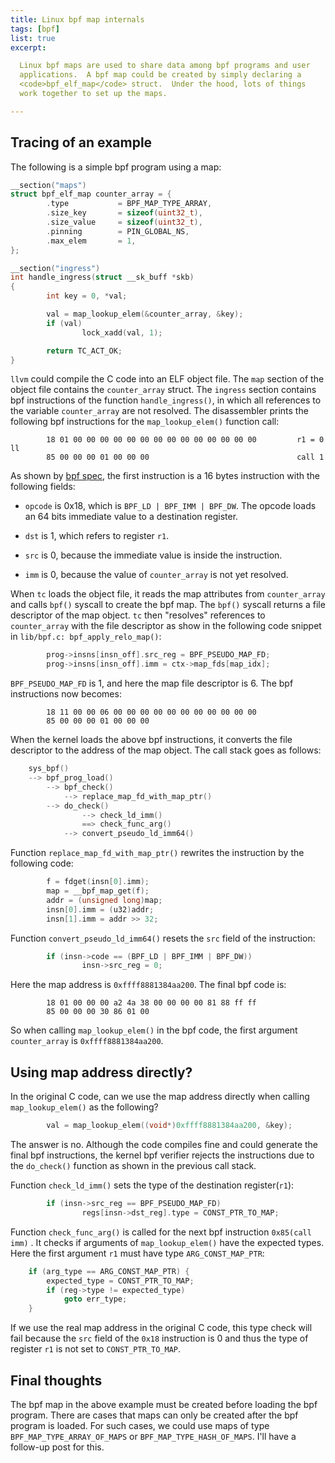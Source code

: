```yaml
---
title: Linux bpf map internals
tags: [bpf]
list: true
excerpt:

  Linux bpf maps are used to share data among bpf programs and user
  applications.  A bpf map could be created by simply declaring a
  <code>bpf_elf_map</code> struct.  Under the hood, lots of things
  work together to set up the maps.

---
```


## Tracing of an example

The following is a simple bpf program using a map:

```c
__section("maps")
struct bpf_elf_map counter_array = {
        .type           = BPF_MAP_TYPE_ARRAY,
        .size_key       = sizeof(uint32_t),
        .size_value     = sizeof(uint32_t),
        .pinning        = PIN_GLOBAL_NS,
        .max_elem       = 1,
};

__section("ingress")
int handle_ingress(struct __sk_buff *skb)
{
        int key = 0, *val;

        val = map_lookup_elem(&counter_array, &key);
        if (val)
                lock_xadd(val, 1);

        return TC_ACT_OK;
}
```

`llvm` could compile the C code into an ELF object file.  The `map`
section of the object file contains the `counter_array` struct.  The
`ingress` section contains bpf instructions of the function
`handle_ingress()`, in which all references to the variable
`counter_array` are not resolved.  The disassembler prints the
following bpf instructions for the `map_lookup_elem()` function call:

```text
        18 01 00 00 00 00 00 00 00 00 00 00 00 00 00 00         r1 = 0 ll
        85 00 00 00 01 00 00 00                                 call 1
```

As shown by [bpf spec], the first instruction is a 16 bytes
instruction with the following fields:

  - `opcode` is 0x18, which is `BPF_LD | BPF_IMM | BPF_DW`.  The
    opcode loads an 64 bits immediate value to a destination register.

  - `dst` is 1, which refers to register `r1`.

  - `src` is 0, because the immediate value is inside the instruction.

  - `imm` is 0, because the value of `counter_array` is not yet
    resolved.

When `tc` loads the object file, it reads the map attributes from
`counter_array` and calls `bpf()` syscall to create the bpf map.  The
`bpf()` syscall returns a file descriptor of the map object.  `tc`
then "resolves" references to `counter_array` with the file descriptor
as show in the following code snippet in `lib/bpf.c:
bpf_apply_relo_map()`:

```c
        prog->insns[insn_off].src_reg = BPF_PSEUDO_MAP_FD;
        prog->insns[insn_off].imm = ctx->map_fds[map_idx];
```

`BPF_PSEUDO_MAP_FD` is 1, and here the map file descriptor is 6.  The
bpf instructions now becomes:

```text
        18 11 00 00 06 00 00 00 00 00 00 00 00 00 00 00
        85 00 00 00 01 00 00 00                        
```

When the kernel loads the above bpf instructions, it converts the file
descriptor to the address of the map object.  The call stack goes as
follows:

```c
    sys_bpf()
    --> bpf_prog_load()
        --> bpf_check()
            --> replace_map_fd_with_map_ptr()
	    --> do_check()
                --> check_ld_imm()
                ==> check_func_arg()
            --> convert_pseudo_ld_imm64()
```

Function `replace_map_fd_with_map_ptr()` rewrites the instruction by
the following code:

```c
        f = fdget(insn[0].imm);
        map = __bpf_map_get(f);
        addr = (unsigned long)map;
        insn[0].imm = (u32)addr;
        insn[1].imm = addr >> 32;
```

Function `convert_pseudo_ld_imm64()` resets the `src` field of the
instruction:

```c
        if (insn->code == (BPF_LD | BPF_IMM | BPF_DW))
                insn->src_reg = 0;
```

Here the map address is `0xffff8881384aa200`.  The final bpf code is:

```text
        18 01 00 00 00 a2 4a 38 00 00 00 00 81 88 ff ff
        85 00 00 00 30 86 01 00
```

So when calling `map_lookup_elem()` in the bpf code, the first
argument `counter_array` is `0xffff8881384aa200`.

## Using map address directly?

In the original C code, can we use the map address directly when
calling `map_lookup_elem()` as the following?

```c
        val = map_lookup_elem((void*)0xffff8881384aa200, &key);
```

The answer is no.  Although the code compiles fine and could generate
the final bpf instructions, the kernel bpf verifier rejects the
instructions due to the `do_check()` function as shown in the previous
call stack.

Function `check_ld_imm()` sets the type of the destination
register(`r1`):

```c
        if (insn->src_reg == BPF_PSEUDO_MAP_FD)
                regs[insn->dst_reg].type = CONST_PTR_TO_MAP;
```

Function `check_func_arg()` is called for the next bpf instruction
`0x85(call imm)` .  It checks if arguments of `map_lookup_elem()` have
the expected types.  Here the first argument `r1` must have type
`ARG_CONST_MAP_PTR`:

```c
	if (arg_type == ARG_CONST_MAP_PTR) {
		expected_type = CONST_PTR_TO_MAP;
		if (reg->type != expected_type)
			goto err_type;
	}
```

If we use the real map address in the original C code, this type check
will fail because the `src` field of the `0x18` instruction is 0 and
thus the type of register `r1` is not set to `CONST_PTR_TO_MAP`.

## Final thoughts

The bpf map in the above example must be created before loading the
bpf program.  There are cases that maps can only be created after the
bpf program is loaded.  For such cases, we could use maps of type
`BPF_MAP_TYPE_ARRAY_OF_MAPS` or `BPF_MAP_TYPE_HASH_OF_MAPS`.  I'll
have a follow-up post for this.

[bpf spec]: https://github.com/iovisor/bpf-docs/blob/master/eBPF.md
